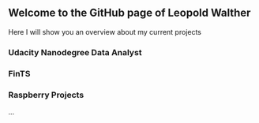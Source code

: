 ## Welcome to the GitHub page of Leopold Walther

Here I will show you an overview about my current projects

### Udacity Nanodegree Data Analyst

### FinTS

### Raspberry Projects

...
